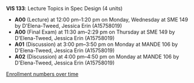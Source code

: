 **VIS 133**: Lecture Topics in Spec Design (4 units)

- **A00** (Lecture) at 12:00 pm–1:20 pm on Monday, Wednesday at SME 149 by D'Elena-Tweed, Jessica Erin (A15758019)
- **A00** (Final Exam) at 11:30 am–2:29 pm on Thursday at SME 149 by D'Elena-Tweed, Jessica Erin (A15758019)
- **A01** (Discussion) at 3:00 pm–3:50 pm on Monday at MANDE 106 by D'Elena-Tweed, Jessica Erin (A15758019)
- **A02** (Discussion) at 4:00 pm–4:50 pm on Monday at MANDE 106 by D'Elena-Tweed, Jessica Erin (A15758019)

[Enrollment numbers over time](./VIS133.tsv)
